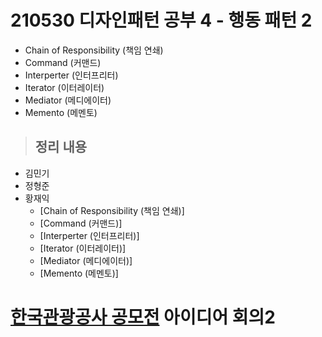# 210530 디자인패턴 공부 4 - 행동 패턴 2

- Chain of Responsibility (책임 연쇄)
- Command (커맨드)
- Interperter (인터프리터)
- Iterator (이터레이터)
- Mediator (메디에이터)
- Memento (메멘토)

> ## 정리 내용
- 김민기
- 정형준
- 황재익
  - [Chain of Responsibility (책임 연쇄)]
  - [Command (커맨드)]
  - [Interperter (인터프리터)]
  - [Iterator (이터레이터)]
  - [Mediator (메디에이터)]
  - [Memento (메멘토)]


# [한국관광공사 공모전](https://www.2021tourapi.com/sub04.php) 아이디어 회의2
